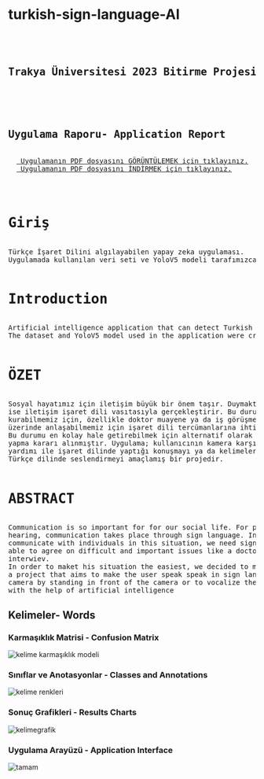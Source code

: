 # turkish-sign-language-AI


<pre>
  <h2>
Trakya Üniversitesi 2023 Bitirme Projesi
  </h2>
 <h2>Uygulama Raporu- Application Report</h2> 
  <a href="https://github.com/canerakinn/turkish-sign-language-AI/blob/master/turkish-sign-language-AI.pdf"> Uygulamanın PDF dosyasını GÖRÜNTÜLEMEK için tıklayınız.</a>
  <a href="https://github.com/canerakinn/turkish-sign-language-AI/raw/master/turkish-sign-language-AI.pdf"> Uygulamanın PDF dosyasını İNDİRMEK için tıklayınız.</a>
  
</pre>

<pre>
 <h1>Giriş</h1>
Türkçe İşaret Dilini algılayabilen yapay zeka uygulaması. 
Uygulamada kullanılan veri seti ve YoloV5 modeli tarafımızca oluşturulmuştur.
  <h1>Introduction</h1>
Artificial intelligence application that can detect Turkish Sign Language.
The dataset and YoloV5 model used in the application were created by us. 
  
<h1>ÖZET</h1>
Sosyal hayatımız için iletişim büyük bir önem taşır. Duymakta zorluk çeken insanlar için 
ise iletişim işaret dili vasıtasıyla gerçekleştirir. Bu durumda olan bireyler ile iletişim 
kurabilmemiz için, özellikle doktor muayene ya da iş görüşme gibi zor ve önemli konular 
üzerinde anlaşabilmemiz için işaret dili tercümanlarına ihtiyaç duyulur.
Bu durumu en kolay hale getirebilmek için alternatif olarak bir tercüme uygulaması 
yapma kararı alınmıştır. Uygulama; kullanıcının kamera karşısına geçerek kamera 
yardımı ile işaret dilinde yaptığı konuşmayı ya da kelimeleri yapay zekâ yardımı ile 
Türkçe dilinde seslendirmeyi amaçlamış bir projedir.

<h1>ABSTRACT</h1>
Communication is so important for for our social life. For people who have difficulty 
hearing, communication takes place through sign language. In order for us to 
communicate with individuals in this situation, we need sign language interpreters to be 
able to agree on difficult and important issues like a doctor’s examination or a job 
interwiev.
In order to maket his situation the easiest, we decided to make a translation application is 
a project that aims to make the user speak speak in sign language with the help of the 
camera by standing in front of the camera or to vocalize the words in Turkish language 
with the help of artificial intelligence
</pre>
## Kelimeler- Words
### Karmaşıklık Matrisi - Confusion Matrix
  ![kelime karmaşıklık modeli](https://github.com/canerakinn/turkish-sign-language-AI/assets/82888722/99e9ed8d-4acc-4420-b7e3-fb6e460bb56a)
### Sınıflar ve Anotasyonlar - Classes and Annotations
  ![kelime renkleri](https://github.com/canerakinn/turkish-sign-language-AI/assets/82888722/af1c8926-5879-41f6-8aa3-83fef9569682)
### Sonuç Grafikleri - Results Charts
  ![kelimegrafik](https://github.com/canerakinn/turkish-sign-language-AI/assets/82888722/fc75c8e3-7bda-450d-90ef-9cb4fdede8ca)
### Uygulama Arayüzü - Application Interface
  ![tamam](https://github.com/canerakinn/turkish-sign-language-AI/assets/82888722/f431a467-1399-4761-89db-0ad331032cf9)
